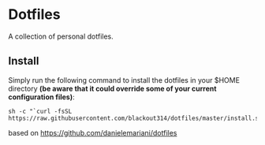 # Dotfiles
A collection of personal dotfiles.

## Install
Simply run the following command to install the dotfiles in your $HOME directory **(be aware that it could override some of your current configuration files)**:

    sh -c "`curl -fsSL https://raw.githubusercontent.com/blackout314/dotfiles/master/install.sh`"

based on https://github.com/danielemariani/dotfiles
